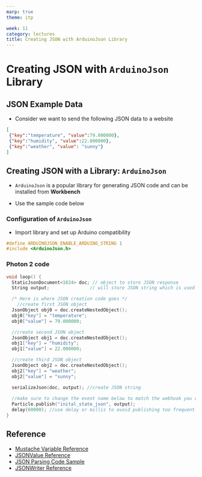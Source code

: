 ```yaml
---
marp: true
theme: itp

week: 11
category: lectures
title: Creating JSON with ArduinoJson Library
---
```


<!-- headingDivider: 2 -->

# Creating JSON with `ArduinoJson` Library

## JSON Example Data

- Consider we want to send the following JSON data to a website

```json
[
 {"key":"temperature", "value":79.000000},
 {"key":"humidity", "value":22.000000},
 {"key":"weather", "value": "sunny"}
]
```

##  Creating JSON with a Library:  `ArduinoJson` 

- `ArduinoJson` is a popular library for generating JSON code and can be installed from **Workbench**

* Use the sample code below

### Configuration of `ArduinoJson`

- Import library and set up Arduino compatibility

```c++
#define ARDUINOJSON_ENABLE_ARDUINO_STRING 1
#include <ArduinoJson.h> 
```

### Photon 2 code

```c++
void loop() {
  StaticJsonDocument<1024> doc; // object to store JSON response
  String output; 			   // will store JSON string which is used for Particle.publish()

  /* Here is where JSON creation code goes */
    //create first JSON object
  JsonObject obj0 = doc.createNestedObject();
  obj0["key"] = "temperature";
  obj0["value"] = 79.000000;

  //create second JSON object
  JsonObject obj1 = doc.createNestedObject();
  obj1["key"] = "humidity";
  obj1["value"] = 22.000000;

  //create third JSON object
  JsonObject obj2 = doc.createNestedObject();
  obj2["key"] = "weather";
  obj2["value"] = "sunny";

  serializeJson(doc, output); //create JSON string
  
  //make sure to change the event name below to match the webhook you created  
  Particle.publish("inital_state_json", output);
  delay(60000);	//use delay or millis to avoid publishing too frequently
}
```

## Reference

- [Mustache Variable Reference](https://docs.particle.io/firmware/best-practices/json/#mustache-variables)
- [JSONValue Reference](https://docs.particle.io/reference/device-os/api/json/parsing/#jsonvalue)
- [JSON Parsing Code Sample](https://community.particle.io/t/weather-api-tutorial/60528)
- [JSONWriter Reference](https://docs.particle.io/reference/device-os/api/json/jsonwriter/#jsonwriter-beginarray-)